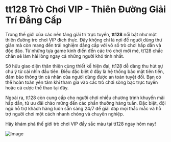 # tt128 Trò Chơi VIP - Thiên Đường Giải Trí Đẳng Cấp

Trong thế giới của các nền tảng giải trí trực tuyến, **tt128** nổi bật như một thiên đường trò chơi VIP đích thực. Đây không chỉ là nơi để người dùng thư giãn mà còn mang đến trải nghiệm đẳng cấp với vô số trò chơi hấp dẫn và độc đáo. Từ những tựa game kinh điển đến các trò chơi mới mẻ, tt128 chắc chắn sẽ làm hài lòng ngay cả những người khó tính nhất.

Sở hữu giao diện thân thiện cùng thiết kế hiện đại, tt128 dễ dàng thu hút sự chú ý từ cái nhìn đầu tiên. Điều đặc biệt ở đây là hệ thống bảo mật tiên tiến, đảm bảo thông tin cá nhân của người dùng được an toàn tuyệt đối. Bạn có thể hoàn toàn yên tâm khi tham gia vào các trò chơi sòng bạc trực tuyến hoặc cá cược thể thao tại đây.

Ngoài ra, tt128 còn cung cấp cho người chơi nhiều chương trình khuyến mãi hấp dẫn, từ ưu đãi chào mừng đến các phần thưởng hàng tuần. Đặc biệt, đội ngũ hỗ trợ khách hàng luôn sẵn sàng 24/7 để giải đáp mọi thắc mắc và hỗ trợ người chơi một cách nhanh chóng và chuyên nghiệp.

Hãy khám phá thế giới trò chơi VIP đầy sắc màu tại tt128 ngay hôm nay!  

![Image](https://github.com/user-attachments/assets/bd51ea9f-0666-407b-a7a7-98ead6de688c)